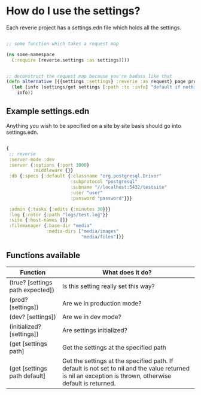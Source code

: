 # How do I use the settings?

Each reverie project has a settings.edn file which holds all the settings.

```clojure

;; some function which takes a request map

(ns some-namespace
  (:require [reverie.settings :as settings]]))


;; deconstruct the request map because you're badass like that
(defn alternative [{{settings :settings} :reverie :as request} page properties params]
  (let [info (settings/get settings [:path :to :info] "default if nothing is found")]
    info))

```

## Example settings.edn

Anything you wish to be specified on a site by site basis should go into settings.edn.

```clojure

{
 ;; reverie
 :server-mode :dev
 :server {:options {:port 3000}
          :middleware {}}
 :db {:specs {:default {:classname "org.postgresql.Driver"
                        :subprotocol "postgresql"
                        :subname "//localhost:5432/testsite"
                        :user "user"
                        :password "password"}}}

 :admin {:tasks {:edits {:minutes 30}}}
 :log {:rotor {:path "logs/test.log"}}
 :site {:host-names []}
 :filemanager {:base-dir "media"
               :media-dirs ["media/images"
                            "media/files"]}}

```


## Functions available

| Function | What does it do? |
| --- | --- |
| (true? [settings path expected]) | Is this setting really set this way? |
| (prod? [settings]) | Are we in production mode? |
| (dev? [settings]) | Are we in dev mode? |
| (initialized? [settings]) | Are settings initialized? |
| (get [settings path] | Get the settings at the specified path |
| (get [settings path default] | Get the settings at the specified path. If default is not set to nil and the value returned is nil an exception is thrown, otherwise default is returned. |
